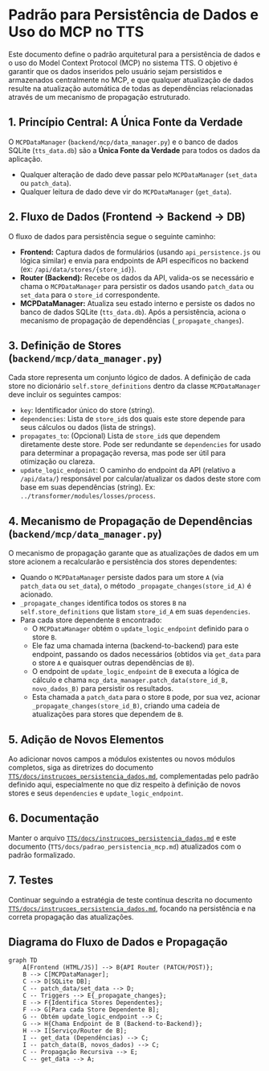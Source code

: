 # Padrão para Persistência de Dados e Uso do MCP no TTS

Este documento define o padrão arquitetural para a persistência de dados e o uso do Model Context Protocol (MCP) no sistema TTS. O objetivo é garantir que os dados inseridos pelo usuário sejam persistidos e armazenados centralmente no MCP, e que qualquer atualização de dados resulte na atualização automática de todas as dependências relacionadas através de um mecanismo de propagação estruturado.

## 1. Princípio Central: A Única Fonte da Verdade

O `MCPDataManager` (`backend/mcp/data_manager.py`) e o banco de dados SQLite (`tts_data.db`) são a **Única Fonte da Verdade** para todos os dados da aplicação.

*   Qualquer alteração de dado deve passar pelo `MCPDataManager` (`set_data` ou `patch_data`).
*   Qualquer leitura de dado deve vir do `MCPDataManager` (`get_data`).

## 2. Fluxo de Dados (Frontend -> Backend -> DB)

O fluxo de dados para persistência segue o seguinte caminho:

*   **Frontend:** Captura dados de formulários (usando `api_persistence.js` ou lógica similar) e envia para endpoints de API específicos no backend (ex: `/api/data/stores/{store_id}`).
*   **Router (Backend):** Recebe os dados da API, valida-os se necessário e chama o `MCPDataManager` para persistir os dados usando `patch_data` ou `set_data` para o `store_id` correspondente.
*   **MCPDataManager:** Atualiza seu estado interno e persiste os dados no banco de dados SQLite (`tts_data.db`). Após a persistência, aciona o mecanismo de propagação de dependências (`_propagate_changes`).

## 3. Definição de Stores (`backend/mcp/data_manager.py`)

Cada store representa um conjunto lógico de dados. A definição de cada store no dicionário `self.store_definitions` dentro da classe `MCPDataManager` deve incluir os seguintes campos:

*   `key`: Identificador único do store (string).
*   `dependencies`: Lista de `store_id`s dos quais este store depende para seus cálculos ou dados (lista de strings).
*   `propagates_to`: (Opcional) Lista de `store_id`s que dependem diretamente deste store. Pode ser redundante se `dependencies` for usado para determinar a propagação reversa, mas pode ser útil para otimização ou clareza.
*   `update_logic_endpoint`: O caminho do endpoint da API (relativo a `/api/data/`) responsável por calcular/atualizar os dados deste store com base em suas dependências (string). Ex: `../transformer/modules/losses/process`.

## 4. Mecanismo de Propagação de Dependências (`backend/mcp/data_manager.py`)

O mecanismo de propagação garante que as atualizações de dados em um store acionem a recalcularão e persistência dos stores dependentes:

*   Quando o `MCPDataManager` persiste dados para um store `A` (via `patch_data` ou `set_data`), o método `_propagate_changes(store_id_A)` é acionado.
*   `_propagate_changes` identifica todos os stores `B` na `self.store_definitions` que listam `store_id_A` em suas `dependencies`.
*   Para cada store dependente `B` encontrado:
    *   O `MCPDataManager` obtém o `update_logic_endpoint` definido para o store `B`.
    *   Ele faz uma chamada interna (backend-to-backend) para este endpoint, passando os dados necessários (obtidos via `get_data` para o store `A` e quaisquer outras dependências de `B`).
    *   O endpoint de `update_logic_endpoint` de `B` executa a lógica de cálculo e chama `mcp_data_manager.patch_data(store_id_B, novo_dados_B)` para persistir os resultados.
    *   Esta chamada a `patch_data` para o store `B` pode, por sua vez, acionar `_propagate_changes(store_id_B)`, criando uma cadeia de atualizações para stores que dependem de `B`.

## 5. Adição de Novos Elementos

Ao adicionar novos campos a módulos existentes ou novos módulos completos, siga as diretrizes do documento [`TTS/docs/instrucoes_persistencia_dados.md`](TTS/docs/instrucoes_persistencia_dados.md:1-176), complementadas pelo padrão definido aqui, especialmente no que diz respeito à definição de novos stores e seus `dependencies` e `update_logic_endpoint`.

## 6. Documentação

Manter o arquivo [`TTS/docs/instrucoes_persistencia_dados.md`](TTS/docs/instrucoes_persistencia_dados.md:1-176) e este documento (`TTS/docs/padrao_persistencia_mcp.md`) atualizados com o padrão formalizado.

## 7. Testes

Continuar seguindo a estratégia de teste contínua descrita no documento [`TTS/docs/instrucoes_persistencia_dados.md`](TTS/docs/instrucoes_persistencia_dados.md:1-176), focando na persistência e na correta propagação das atualizações.

## Diagrama do Fluxo de Dados e Propagação

```mermaid
graph TD
    A[Frontend (HTML/JS)] --> B{API Router (PATCH/POST)};
    B --> C[MCPDataManager];
    C --> D[SQLite DB];
    C -- patch_data/set_data --> D;
    C -- Triggers --> E{_propagate_changes};
    E --> F{Identifica Stores Dependentes};
    F --> G[Para cada Store Dependente B];
    G -- Obtém update_logic_endpoint --> C;
    G --> H{Chama Endpoint de B (Backend-to-Backend)};
    H --> I[Serviço/Router de B];
    I -- get_data (Dependências) --> C;
    I -- patch_data(B, novos_dados) --> C;
    C -- Propagação Recursiva --> E;
    C -- get_data --> A;